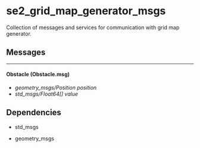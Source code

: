 # se2\_grid\_map\_generator\_msgs

Collection of messages and services for communication with grid map generator.

## Messages
----------- 
      
#### Obstacle (Obstacle.msg)  
+  *geometry_msgs/Position position*   
+  *std_msgs/Float64[] value*
 
## Dependencies

* std_msgs

* geometry_msgs
